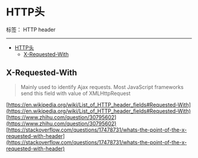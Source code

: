 ﻿# HTTP头

标签： HTTP header

---
<!-- TOC -->

- [HTTP头](#http%E5%A4%B4)
  - [X-Requested-With](#x-requested-with)

<!-- /TOC -->

## X-Requested-With

> Mainly used to identify Ajax requests. Most JavaScript frameworks send this field with value of XMLHttpRequest

[https://en.wikipedia.org/wiki/List_of_HTTP_header_fields#Requested-With](https://en.wikipedia.org/wiki/List_of_HTTP_header_fields#Requested-With)
[https://www.zhihu.com/question/30795602](https://www.zhihu.com/question/30795602)
[https://stackoverflow.com/questions/17478731/whats-the-point-of-the-x-requested-with-header](https://stackoverflow.com/questions/17478731/whats-the-point-of-the-x-requested-with-header)
